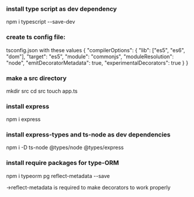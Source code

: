 ### install type script as dev dependency
npm i typescript --save-dev

### create ts config file:
tsconfig.json with these values
{
  "compilerOptions": {
    "lib": ["es5", "es6", "dom"],
    "target": "es5",
    "module": "commonjs",
    "moduleResolution": "node",
    "emitDecoratorMetadata": true,
    "experimentalDecorators": true
  }
}

### make a src directory 
mkdir src
cd src
touch app.ts


### install express 
npm i express  

### install express-types and ts-node as dev dependencies
npm i -D ts-node  @types/node @types/express


### install require packages for type-ORM
npm i typeorm pg reflect-metadata --save

->reflect-metadata is required to make decorators to work properly
